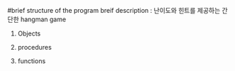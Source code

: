 #brief structure of the program
breif description : 난이도와 힌트를 제공하는 간단한 hangman game

1. Objects

2. procedures

3. functions

